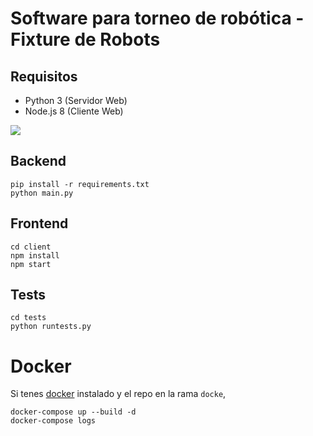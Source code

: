# Software para torneo de robótica - Fixture de Robots

## Requisitos

- Python 3 (Servidor Web)
- Node.js 8 (Cliente Web)

![](https://user-images.githubusercontent.com/494131/29198592-db7f3e0c-7e1b-11e7-86ea-041e924fa947.gif)

## Backend

```
pip install -r requirements.txt
python main.py
```

## Frontend

```
cd client
npm install
npm start
```

## Tests

```
cd tests
python runtests.py
```


# Docker

Si tenes [docker](https://docker.io) instalado y el repo en la rama `docke`,

```
docker-compose up --build -d
docker-compose logs
```
